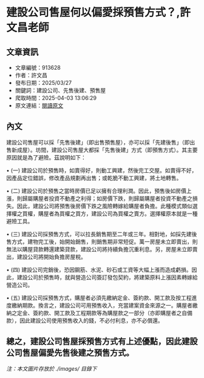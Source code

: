 # 建設公司售屋何以偏愛採預售方式？,許文昌老師

## 文章資訊
- 文章編號：913628
- 作者：許文昌
- 發布日期：2025/03/27
- 關鍵詞：建設公司、先售後建、預售屋
- 爬取時間：2025-04-03 13:06:29
- 原文連結：[閱讀原文](https://real-estate.get.com.tw/Columns/detail.aspx?no=913628)

## 內文
建設公司售屋可以採「先售後建」（即出售預售屋），亦可以採「先建後售」（即出售新成屋）。坊間，建設公司售屋大都採「先售後建」方式（即預售方式）。其主要原因就是為了避險。茲說明如下：

• (一) 建設公司於預售時，如賣得好，則動工興建，然後完工交屋。如賣得不好，因產品定位錯誤，修改產品規劃再出售；或乾脆不動工興建，將土地轉售。

• (二) 建設公司於預售之當時房價已足以擁有合理利潤。因此，預售後如房價上漲，則歸屬購屋者投資不動產之利得；如房價下跌，則歸屬購屋者投資不動產之損失。因此，建設公司將預售後房價下跌之風險轉嫁給購屋者負擔。此種模式類似選擇權之買權，購屋者為買權之買方，建設公司為買權之賣方。選擇權原本就是一種避險工具。

• (三) 建設公司採預售方式，可以拉長銷售期至二年或三年。相對地，如採先建後售方式，建物完工後，始開始銷售，則銷售期非常短促。萬一房屋未立即賣出，則無法以購屋貸款轉還建築貸款，建設公司將持續負擔沉重利息。另，房屋未立即賣出，建設公司將開始負擔房屋稅。

• (四) 建設公司完銷後，恐因鋼筋、水泥、砂石或工資等大幅上漲而造成虧損。因此，建設公司於預售時，就與營造公司簽訂發包契約，將建築原料上漲因素轉嫁給營造公司。

• (五) 建設公司採預售方式，購屋者必須先繳納定金、簽約款、開工款及按工程進度繳納期款。換言之，建設公司可用預售收入，充當建案資金來源之一。購屋者繳納之定金、簽約款、開工款及工程期款等為購屋款之一部分（亦即購屋者之自備款），因此建設公司使用預售收入的錢，不必付利息，亦不必償還。

總之，建設公司售屋採預售方式有上述優點，因此建設公司售屋偏愛先售後建之預售方式。
---
*注：本文圖片存放於 ./images/ 目錄下*
